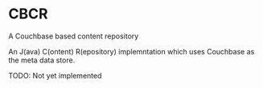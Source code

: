 # CBCR
A Couchbase based content repository

An J(ava) C(ontent) R(epository) implemntation which uses Couchbase as the meta data store.

TODO: Not yet implemented
